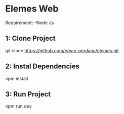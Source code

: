 # Elemes Web

Requirement:
-Node Js

## 1: Clone Project
git clone https://github.com/erwin-perdana/elemes.git

## 2: Instal Dependencies
npm install

## 3: Run Project
npm run dev
